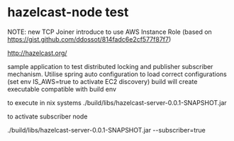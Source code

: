 # hazelcast-node test

NOTE: new TCP Joiner introduce to use AWS Instance Role (based on https://gist.github.com/ddossot/814fadc6e2cf577f87f7)

http://hazelcast.org/


sample application to test distributed locking and publisher subscriber mechanism.
Utilise spring auto configuration to load correct configurations (set env IS_AWS=true to activate EC2 discovery)
build will create executable compatible with build env

to execute in nix systems
./build/libs/hazelcast-server-0.0.1-SNAPSHOT.jar


to activate subscriber node

./build/libs/hazelcast-server-0.0.1-SNAPSHOT.jar --subscriber=true
